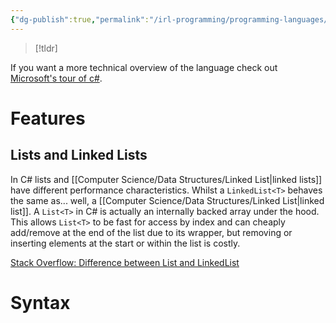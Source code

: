 ```yaml
---
{"dg-publish":true,"permalink":"/irl-programming/programming-languages/c-sharp/","tags":["unfinished"]}
---
```


> [!tldr]
> 

If you want a more technical overview of the language check out [Microsoft's tour of c#](https://learn.microsoft.com/en-us/dotnet/csharp/tour-of-csharp/).
# Features

## Lists and Linked Lists 

In C# lists and [[Computer Science/Data Structures/Linked List\|linked lists]] have different performance characteristics. Whilst a `LinkedList<T>` behaves the same as... well, a [[Computer Science/Data Structures/Linked List\|linked list]]. A `List<T>` in C# is actually an internally backed array under the hood. This allows `List<T>` to be fast for access by index and can cheaply add/remove at the end of the list due to its wrapper, but removing or inserting elements at the start or within the list is costly.

[Stack Overflow: Difference between List and LinkedList](https://stackoverflow.com/questions/4279020/difference-between-listt-and-linkedlistt)

# Syntax
